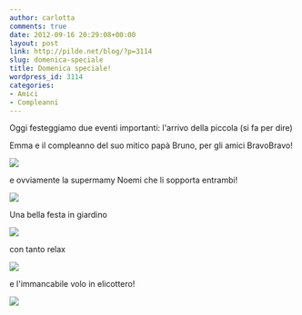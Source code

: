 ```yaml
---
author: carlotta
comments: true
date: 2012-09-16 20:29:08+00:00
layout: post
link: http://pilde.net/blog/?p=3114
slug: domenica-speciale
title: Domenica speciale!
wordpress_id: 3114
categories:
- Amici
- Compleanni
---
```


Oggi festeggiamo due eventi importanti: l'arrivo della piccola (si fa per dire)


 Emma e il compleanno del suo mitico papà Bruno, per gli amici BravoBravo!

![]({{baseurl}}/uploads/2012/09/be.jpg)




e ovviamente la supermamy Noemi che li sopporta entrambi!

![]({{baseurl}}/uploads/2012/09/bne.jpg)




Una bella festa in giardino

![]({{baseurl}}/uploads/2012/09/mm.jpg)




con tanto relax

![]({{baseurl}}/uploads/2012/09/marghep.jpg)




e l'immancabile volo in elicottero!

![]({{baseurl}}/uploads/2012/09/elicottero.jpg)



